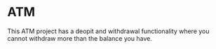 # ATM
This ATM project has a deopit and withdrawal functionality where you cannot withdraw more than the balance you have.
